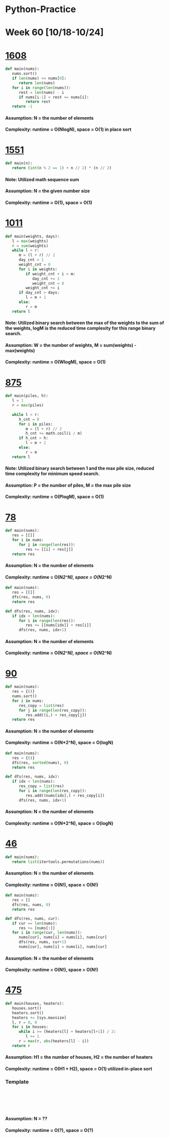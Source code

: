 # Python-Practice

# Week 60 [10/18-10/24]

# [1608](https://leetcode.com/problems/special-array-with-x-elements-greater-than-or-equal-x/)
```python
def main(nums):
   nums.sort()
   if len(nums) <= nums[0]:
      return len(nums)
   for i in range(len(nums)):
      rest = len(nums) - i
      if nums[i-1] < rest <= nums[i]:
         return rest
   return -1
```
#### Assumption: N = the number of elements
#### Complexity: runtime = O(NlogN), space = O(1) in place sort

# [1551](https://leetcode.com/problems/minimum-operations-to-make-array-equal/)
```python
def main(n):
   return (int(n % 2 == 1) + n // 2) * (n // 2)
```
#### Note: Utilized math sequence sum
#### Assumption: N = the given number size
#### Complexity: runtime = O(1), space = O(1)

# [1011](https://leetcode.com/problems/capacity-to-ship-packages-within-d-days/)
```python
def main(weights, days):
   l = max(weights)
   r = sum(weights)
   while l < r:
      m = (l + r) // 2
      day_cnt = 1
      weight_cnt = 0
      for i in weights:
         if weight_cnt + i > m:
            day_cnt += 1
            weight_cnt = 0
         weight_cnt += i
      if day_cnt > days:
         l = m + 1
      else:
         r = m
   return l
```
#### Note: Utilized binary search between the max of the weights to the sum of the weights, logM is the reduced time complexity for this range binary search.
#### Assumption: W = the number of weights, M = sum(weights) - max(weights)
#### Complexity: runtime = O(WlogM), space = O(1)

# [875](https://leetcode.com/problems/koko-eating-bananas/)
```python
def main(piles, h):
   l = 1
   r = max(piles)
   
   while l < r:
      h_cnt = 0
      for i in piles:
         m = (l + r) // 2
         h_cnt += math.ceil(i / m)
      if h_cnt > h:
         l = m + 1
      else:
         r = m
   return l
```
#### Note: Utilized binary search between 1 and the max pile size, reduced time complexity for minimum speed search.
#### Assumption: P = the number of piles, M = the max pile size
#### Complexity: runtime = O(PlogM), space = O(1)

# [78](https://leetcode.com/problems/subsets/)
```python
def main(nums):
   res = [[]]
   for i in nums:
      for j in range(len(res)):
         res += [[i] + res[j]]
   return res
```
#### Assumption: N = the number of elements
#### Complexity: runtime = O(N*2^N), space = O(N*2^N)
```python
def main(nums):
   res = [[]]
   dfs(res, nums, 0)
   return res
    
def dfs(res, nums, idx):
   if idx < len(nums):
      for i in range(len(res)):
         res += [[nums[idx]] + res[i]]
      dfs(res, nums, idx+1)
```
#### Assumption: N = the number of elements
#### Complexity: runtime = O(N*2^N), space = O(N*2^N)

# [90](https://leetcode.com/problems/subsets/)
```python
def main(nums):
   res = {()}
   nums.sort()
   for i in nums:
      res_copy = list(res)
      for j in range(len(res_copy)):
         res.add((i,) + res_copy[j])
   return res
```
#### Assumption: N = the number of elements
#### Complexity: runtime = O(N*2^N), space = O(logN)
```python
def main(nums):
   res = {()}
   dfs(res, sorted(nums), 0)
   return res
    
def dfs(res, nums, idx):
   if idx < len(nums):
      res_copy = list(res)
      for i in range(len(res_copy)):
         res.add((nums[idx],) + res_copy[i])
      dfs(res, nums, idx+1)
```
#### Assumption: N = the number of elements
#### Complexity: runtime = O(N*2^N), space = O(logN)

# [46](https://leetcode.com/problems/permutations/)
```python
def main(nums):
   return list(itertools.permutations(nums))
```
#### Assumption: N = the number of elements
#### Complexity: runtime = O(N!), space = O(N!)
```python
def main(nums):
   res = []
   dfs(res, nums, 0)
   return res

def dfs(res, nums, cur):
   if cur == len(nums):
      res += [nums[:]]
   for i in range(cur, len(nums)):
      nums[cur], nums[i] = nums[i], nums[cur]
      dfs(res, nums, cur+1)
      nums[cur], nums[i] = nums[i], nums[cur]
```
#### Assumption: N = the number of elements
#### Complexity: runtime = O(N!), space = O(N!)

# [475](https://leetcode.com/problems/heaters/)
```python
def main(houses, heaters):
   houses.sort()
   heaters.sort()
   heaters += [sys.maxsize]
   l, r = 0, 0
   for i in houses:
      while i >= (heaters[l] + heaters[l+1]) / 2:
         l += 1
      r = max(r, abs(heaters[l] - i))
   return r
```
#### Assumption: H1 = the number of houses, H2 = the number of heaters
#### Complexity: runtime = O(H1 + H2), space = O(1) utilized in-place sort

### Template
# []()
```sql
```

# []()
```python
```
#### Assumption: N = ??
#### Complexity: runtime = O(?), space = O(?)
